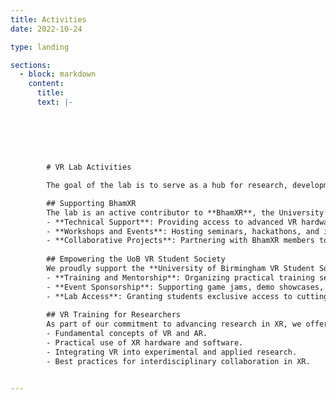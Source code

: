 ```yaml
---
title: Activities
date: 2022-10-24

type: landing

sections:
  - block: markdown
    content:
      title:
      text: |-
      
       
        
        
        
        
        # VR Lab Activities  

		The goal of the lab is to serve as a hub for research, development, and training in virtual, augmented, and mixed reality (VR/AR/MR).  

		## Supporting BhamXR  
		The lab is an active contributor to **BhamXR**, the University’s interdisciplinary community of over 100 academics engaged in extended reality (XR) research. Our activities include:  
		- **Technical Support**: Providing access to advanced VR hardware and tools to enable pioneering research.  
		- **Workshops and Events**: Hosting seminars, hackathons, and interactive sessions to foster knowledge exchange.  
		- **Collaborative Projects**: Partnering with BhamXR members to develop XR solutions for diverse fields like education, healthcare, and the arts.  
		
		## Empowering the UoB VR Student Society  
		We proudly support the **University of Birmingham VR Student Society**, a student-led initiative promoting XR technologies. Our contributions include:  
		- **Training and Mentorship**: Organizing practical training sessions and offering expert guidance to build XR development skills.  
		- **Event Sponsorship**: Supporting game jams, demo showcases, and networking events to inspire creativity and collaboration.  
		- **Lab Access**: Granting students exclusive access to cutting-edge VR tools and resources for their projects.  
		
		## VR Training for Researchers  
		As part of our commitment to advancing research in XR, we offer a **specialized VR course** for academics and students. This course equips participants with the knowledge and skills to leverage VR for innovative research. Key topics include:  
		- Fundamental concepts of VR and AR.  
		- Practical use of XR hardware and software.  
		- Integrating VR into experimental and applied research.  
		- Best practices for interdisciplinary collaboration in XR.  


---
```

